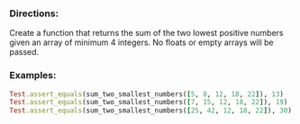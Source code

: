 ### Directions:

Create a function that returns the sum of the two lowest positive numbers given an array of minimum 4 integers. No floats or empty arrays will be passed.

### Examples:

```ruby
Test.assert_equals(sum_two_smallest_numbers([5, 8, 12, 18, 22]), 13) 
Test.assert_equals(sum_two_smallest_numbers([7, 15, 12, 18, 22]), 19) 
Test.assert_equals(sum_two_smallest_numbers([25, 42, 12, 18, 22]), 30) 
```